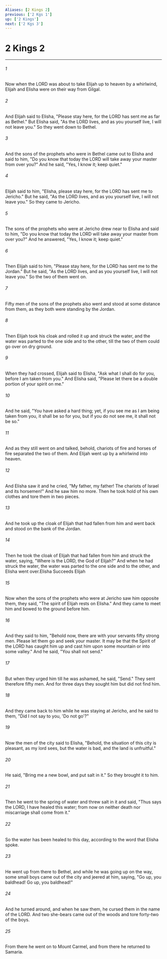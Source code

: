 ```yaml
---
Aliases: [2 Kings 2]
previous: ['2 Kgs 1']
up: ['2 Kings']
next: ['2 Kgs 3']
---
```

# 2 Kings 2

***

 

###### 1 
Now when the LORD was about to take Elijah up to heaven by a whirlwind, Elijah and Elisha were on their way from Gilgal. 
 

###### 2 
And Elijah said to Elisha, "Please stay here, for the LORD has sent me as far as Bethel." But Elisha said, "As the LORD lives, and as you yourself live, I will not leave you." So they went down to Bethel. 
 

###### 3 
And the sons of the prophets who were in Bethel came out to Elisha and said to him, "Do you know that today the LORD will take away your master from over you?" And he said, "Yes, I know it; keep quiet."
 
 

###### 4 
Elijah said to him, "Elisha, please stay here, for the LORD has sent me to Jericho." But he said, "As the LORD lives, and as you yourself live, I will not leave you." So they came to Jericho. 
 

###### 5 
The sons of the prophets who were at Jericho drew near to Elisha and said to him, "Do you know that today the LORD will take away your master from over you?" And he answered, "Yes, I know it; keep quiet."
 
 

###### 6 
Then Elijah said to him, "Please stay here, for the LORD has sent me to the Jordan." But he said, "As the LORD lives, and as you yourself live, I will not leave you." So the two of them went on. 
 

###### 7 
Fifty men of the sons of the prophets also went and stood at some distance from them, as they both were standing by the Jordan. 
 

###### 8 
Then Elijah took his cloak and rolled it up and struck the water, and the water was parted to the one side and to the other, till the two of them could go over on dry ground.
 
 

###### 9 
When they had crossed, Elijah said to Elisha, "Ask what I shall do for you, before I am taken from you." And Elisha said, "Please let there be a double portion of your spirit on me." 
 

###### 10 
And he said, "You have asked a hard thing; yet, if you see me as I am being taken from you, it shall be so for you, but if you do not see me, it shall not be so." 
 

###### 11 
And as they still went on and talked, behold, chariots of fire and horses of fire separated the two of them. And Elijah went up by a whirlwind into heaven. 
 

###### 12 
And Elisha saw it and he cried, "My father, my father! The chariots of Israel and its horsemen!" And he saw him no more.
 Then he took hold of his own clothes and tore them in two pieces. 
 

###### 13 
And he took up the cloak of Elijah that had fallen from him and went back and stood on the bank of the Jordan. 
 

###### 14 
Then he took the cloak of Elijah that had fallen from him and struck the water, saying, "Where is the LORD, the God of Elijah?" And when he had struck the water, the water was parted to the one side and to the other, and Elisha went over.Elisha Succeeds Elijah
 
 

###### 15 
Now when the sons of the prophets who were at Jericho saw him opposite them, they said, "The spirit of Elijah rests on Elisha." And they came to meet him and bowed to the ground before him. 
 

###### 16 
And they said to him, "Behold now, there are with your servants fifty strong men. Please let them go and seek your master. It may be that the Spirit of the LORD has caught him up and cast him upon some mountain or into some valley." And he said, "You shall not send." 
 

###### 17 
But when they urged him till he was ashamed, he said, "Send." They sent therefore fifty men. And for three days they sought him but did not find him. 
 

###### 18 
And they came back to him while he was staying at Jericho, and he said to them, "Did I not say to you, 'Do not go'?"
 
 

###### 19 
Now the men of the city said to Elisha, "Behold, the situation of this city is pleasant, as my lord sees, but the water is bad, and the land is unfruitful." 
 

###### 20 
He said, "Bring me a new bowl, and put salt in it." So they brought it to him. 
 

###### 21 
Then he went to the spring of water and threw salt in it and said, "Thus says the LORD, I have healed this water; from now on neither death nor miscarriage shall come from it." 
 

###### 22 
So the water has been healed to this day, according to the word that Elisha spoke.
 
 

###### 23 
He went up from there to Bethel, and while he was going up on the way, some small boys came out of the city and jeered at him, saying, "Go up, you baldhead! Go up, you baldhead!" 
 

###### 24 
And he turned around, and when he saw them, he cursed them in the name of the LORD. And two she-bears came out of the woods and tore forty-two of the boys. 
 

###### 25 
From there he went on to Mount Carmel, and from there he returned to Samaria.
 
